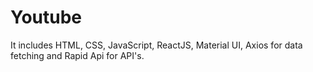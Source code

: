 # Youtube
It includes HTML, CSS, JavaScript, ReactJS, Material UI, Axios for data fetching and Rapid Api for API's.
